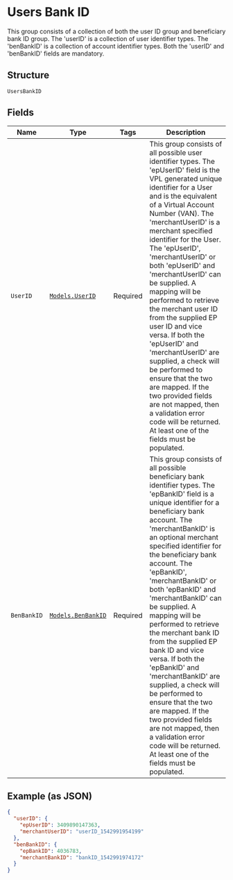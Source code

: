 
# Users Bank ID

This group consists of a collection of both the user ID group and beneficiary bank ID group. The 'userID' is a collection of user identifier types. The 'benBankID' is a collection of account identifier types. Both the 'userID' and 'benBankID' fields are mandatory.

## Structure

`UsersBankID`

## Fields

| Name | Type | Tags | Description |
|  --- | --- | --- | --- |
| `UserID` | [`Models.UserID`](../../doc/models/user-id.md) | Required | This group consists of all possible user identifier types. The 'epUserID' field is the VPL generated unique identifier for a User and is the equivalent of a Virtual Account Number (VAN). The 'merchantUserID' is a merchant specified identifier for the User. The 'epUserID', 'merchantUserID' or both 'epUserID' and 'merchantUserID' can be supplied. A mapping will be performed to retrieve the merchant user ID from the supplied EP user ID and vice versa. If both the 'epUserID' and 'merchantUserID' are supplied, a check will be performed to ensure that the two are mapped. If the two provided fields are not mapped, then a validation error code will be returned. At least one of the fields must be populated. |
| `BenBankID` | [`Models.BenBankID`](../../doc/models/ben-bank-id.md) | Required | This group consists of all possible beneficiary bank identifier types. The 'epBankID' field is a unique identifier for a beneficiary bank account. The 'merchantBankID' is an optional merchant specified identifier for the beneficiary bank account. The 'epBankID', 'merchantBankID' or both 'epBankID' and 'merchantBankID' can be supplied. A mapping will be performed to retrieve the merchant bank ID from the supplied EP bank ID and vice versa. If both the 'epBankID' and 'merchantBankID' are supplied, a check will be performed to ensure that the two are mapped. If the two provided fields are not mapped, then a validation error code will be returned. At least one of the fields must be populated. |

## Example (as JSON)

```json
{
  "userID": {
    "epUserID": 3409890147363,
    "merchantUserID": "userID_1542991954199"
  },
  "benBankID": {
    "epBankID": 4036783,
    "merchantBankID": "bankID_1542991974172"
  }
}
```

